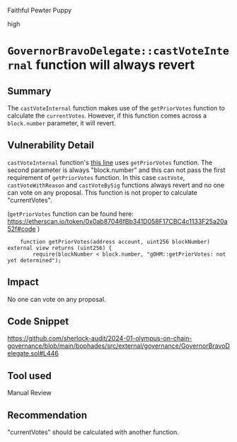 Faithful Pewter Puppy

high

# `GovernorBravoDelegate::castVoteInternal` function will always revert

## Summary
The `castVoteInternal` function makes use of the `getPriorVotes` function to calculate the `currentVotes`. However, if this function comes across a `block.number` parameter, it will revert.

## Vulnerability Detail
`castVoteInternal` function's [this line](https://github.com/sherlock-audit/2024-01-olympus-on-chain-governance/blob/main/bophades/src/external/governance/GovernorBravoDelegate.sol#L446) uses `getPriorVotes` function. The second parameter is always "block.number" and this can not pass the first requirement of `getPriorVotes` function. In this case `castVote`, `castVoteWithReason` and `castVoteBySig` functions always revert and no one can vote on any proposal. This function is not proper to calculate "currentVotes". 

(`getPriorVotes` function can be found here: https://etherscan.io/token/0x0ab87046fBb341D058F17CBC4c1133F25a20a52f#code )
```solidity
    function getPriorVotes(address account, uint256 blockNumber) external view returns (uint256) {
        require(blockNumber < block.number, "gOHM::getPriorVotes: not yet determined");
```
## Impact
No one can vote on any proposal.

## Code Snippet
https://github.com/sherlock-audit/2024-01-olympus-on-chain-governance/blob/main/bophades/src/external/governance/GovernorBravoDelegate.sol#L446

## Tool used
Manual Review

## Recommendation
"currentVotes" should be calculated with another function. 